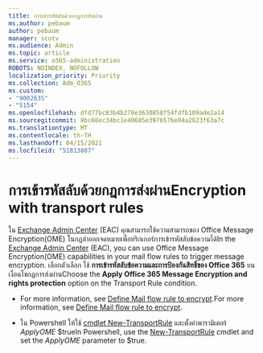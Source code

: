 ```yaml
---
title: การเข้ารหัสลับด้วยกฎการส่งผ่าน
ms.author: pebaum
author: pebaum
manager: scotv
ms.audience: Admin
ms.topic: article
ms.service: o365-administration
ROBOTS: NOINDEX, NOFOLLOW
localization_priority: Priority
ms.collection: Adm_O365
ms.custom:
- "9002635"
- "5154"
ms.openlocfilehash: dfd77bc83b4b278e3630858f54fdfb109ade2a14
ms.sourcegitcommit: 8bc60ec34bc1e40685e3976576e04a2623f63a7c
ms.translationtype: MT
ms.contentlocale: th-TH
ms.lasthandoff: 04/15/2021
ms.locfileid: "51813887"
---
```

# <a name="encryption-with-transport-rules"></a><span data-ttu-id="909a4-102">การเข้ารหัสลับด้วยกฎการส่งผ่าน</span><span class="sxs-lookup"><span data-stu-id="909a4-102">Encryption with transport rules</span></span>

<span data-ttu-id="909a4-103">ใน [Exchange Admin Center](https://go.microsoft.com/fwlink/p/?linkid=834822) (EAC) คุณสามารถใช้ความสามารถของ Office Message Encryption(OME) ในกฎลําออกจดหมายเพื่อทริกเกอร์การเข้ารหัสลับข้อความได้</span><span class="sxs-lookup"><span data-stu-id="909a4-103">In the [Exchange Admin Center](https://go.microsoft.com/fwlink/p/?linkid=834822) (EAC), you can use Office Message Encryption(OME) capabilities in your mail flow rules to trigger message encryption.</span></span> <span data-ttu-id="909a4-104">เลือกตัวเลือก ใช้ **การเข้ารหัสลับข้อความและการป้องกันสิทธิ์ของ Office 365** บนเงื่อนไขกฎการส่งผ่าน</span><span class="sxs-lookup"><span data-stu-id="909a4-104">Choose the **Apply Office 365 Message Encryption and rights protection** option on the Transport Rule condition.</span></span>

- <span data-ttu-id="909a4-105">For more information, see [Define Mail flow rule to encrypt](https://docs.microsoft.com/microsoft-365/compliance/define-mail-flow-rules-to-encrypt-email).</span><span class="sxs-lookup"><span data-stu-id="909a4-105">For more information, see [Define Mail flow rule to encrypt](https://docs.microsoft.com/microsoft-365/compliance/define-mail-flow-rules-to-encrypt-email).</span></span>

- <span data-ttu-id="909a4-106">ใน Powershell ให้ใช้ [cmdlet New-TransportRule](https://docs.microsoft.com/microsoft-365/compliance/define-mail-flow-rules-to-encrypt-email?view=o365-worldwide#use-exchange-online-powershell-to-create-a-mail-flow-rule-for-encrypting-email-messages-without-the-new-ome-capabilities) และตั้งค่าพารามิเตอร์ *ApplyOME* $true</span><span class="sxs-lookup"><span data-stu-id="909a4-106">In Powershell, use the [New-TransportRule](https://docs.microsoft.com/microsoft-365/compliance/define-mail-flow-rules-to-encrypt-email?view=o365-worldwide#use-exchange-online-powershell-to-create-a-mail-flow-rule-for-encrypting-email-messages-without-the-new-ome-capabilities) cmdlet and set the *ApplyOME* parameter to $true.</span></span>
